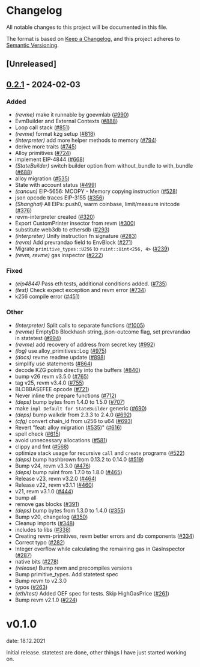 # Changelog
All notable changes to this project will be documented in this file.

The format is based on [Keep a Changelog](https://keepachangelog.com/en/1.0.0/),
and this project adheres to [Semantic Versioning](https://semver.org/spec/v2.0.0.html).

## [Unreleased]

## [0.2.1](https://github.com/baoguomarshall/revm/compare/revme-v0.2.0...revme-v0.2.1) - 2024-02-03

### Added
- *(revme)* make it runnable by goevmlab ([#990](https://github.com/baoguomarshall/revm/pull/990))
- EvmBuilder and External Contexts ([#888](https://github.com/baoguomarshall/revm/pull/888))
- Loop call stack ([#851](https://github.com/baoguomarshall/revm/pull/851))
- *(revme)* format kzg setup ([#818](https://github.com/baoguomarshall/revm/pull/818))
- *(interpreter)* add more helper methods to memory ([#794](https://github.com/baoguomarshall/revm/pull/794))
- derive more traits ([#745](https://github.com/baoguomarshall/revm/pull/745))
- Alloy primitives ([#724](https://github.com/baoguomarshall/revm/pull/724))
- implement EIP-4844 ([#668](https://github.com/baoguomarshall/revm/pull/668))
- *(StateBuilder)* switch builder option from without_bundle to with_bundle ([#688](https://github.com/baoguomarshall/revm/pull/688))
- alloy migration ([#535](https://github.com/baoguomarshall/revm/pull/535))
- State with account status ([#499](https://github.com/baoguomarshall/revm/pull/499))
- *(cancun)* EIP-5656: MCOPY - Memory copying instruction ([#528](https://github.com/baoguomarshall/revm/pull/528))
- json opcode traces EIP-3155 ([#356](https://github.com/baoguomarshall/revm/pull/356))
- *(Shanghai)* All EIPs: push0, warm coinbase, limit/measure initcode ([#376](https://github.com/baoguomarshall/revm/pull/376))
- revm-interpreter created ([#320](https://github.com/baoguomarshall/revm/pull/320))
- Export CustomPrinter insector from revm ([#300](https://github.com/baoguomarshall/revm/pull/300))
- substitute web3db to ethersdb ([#293](https://github.com/baoguomarshall/revm/pull/293))
- *(interpreter)* Unify instruction fn signature ([#283](https://github.com/baoguomarshall/revm/pull/283))
- *(revm)* Add prevrandao field to EnvBlock ([#271](https://github.com/baoguomarshall/revm/pull/271))
- Migrate `primitive_types::U256` to `ruint::Uint<256, 4>` ([#239](https://github.com/baoguomarshall/revm/pull/239))
- *(revm, revme)* gas inspector ([#222](https://github.com/baoguomarshall/revm/pull/222))

### Fixed
- *(eip4844)* Pass eth tests, additional conditions added. ([#735](https://github.com/baoguomarshall/revm/pull/735))
- *(test)* Check expect exception and revm error ([#734](https://github.com/baoguomarshall/revm/pull/734))
- k256 compile error ([#451](https://github.com/baoguomarshall/revm/pull/451))

### Other
- *(Interpreter)* Split calls to separate functions ([#1005](https://github.com/baoguomarshall/revm/pull/1005))
- *(revme)* EmptyDb Blockhash string, json-outcome flag, set prevrandao in statetest ([#994](https://github.com/baoguomarshall/revm/pull/994))
- *(revme)* add recovery of address from secret key ([#992](https://github.com/baoguomarshall/revm/pull/992))
- *(log)* use alloy_primitives::Log ([#975](https://github.com/baoguomarshall/revm/pull/975))
- *(docs)* revme readme update ([#898](https://github.com/baoguomarshall/revm/pull/898))
- simplify use statements ([#864](https://github.com/baoguomarshall/revm/pull/864))
- decode KZG points directly into the buffers ([#840](https://github.com/baoguomarshall/revm/pull/840))
- bump v26 revm v3.5.0 ([#765](https://github.com/baoguomarshall/revm/pull/765))
- tag v25, revm v3.4.0 ([#755](https://github.com/baoguomarshall/revm/pull/755))
- BLOBBASEFEE opcode ([#721](https://github.com/baoguomarshall/revm/pull/721))
- Never inline the prepare functions ([#712](https://github.com/baoguomarshall/revm/pull/712))
- *(deps)* bump bytes from 1.4.0 to 1.5.0 ([#707](https://github.com/baoguomarshall/revm/pull/707))
- make `impl Default for StateBuilder` generic ([#690](https://github.com/baoguomarshall/revm/pull/690))
- *(deps)* bump walkdir from 2.3.3 to 2.4.0 ([#692](https://github.com/baoguomarshall/revm/pull/692))
- *(cfg)* convert chain_id from u256 to u64 ([#693](https://github.com/baoguomarshall/revm/pull/693))
- Revert "feat: alloy migration ([#535](https://github.com/baoguomarshall/revm/pull/535))" ([#616](https://github.com/baoguomarshall/revm/pull/616))
- spell check ([#615](https://github.com/baoguomarshall/revm/pull/615))
- avoid unnecessary allocations ([#581](https://github.com/baoguomarshall/revm/pull/581))
- clippy and fmt ([#568](https://github.com/baoguomarshall/revm/pull/568))
- optimize stack usage for recursive `call` and `create` programs ([#522](https://github.com/baoguomarshall/revm/pull/522))
- *(deps)* bump hashbrown from 0.13.2 to 0.14.0 ([#519](https://github.com/baoguomarshall/revm/pull/519))
- Bump v24, revm v3.3.0 ([#476](https://github.com/baoguomarshall/revm/pull/476))
- *(deps)* bump ruint from 1.7.0 to 1.8.0 ([#465](https://github.com/baoguomarshall/revm/pull/465))
- Release v23, revm v3.2.0 ([#464](https://github.com/baoguomarshall/revm/pull/464))
- Release v22, revm v3.1.1 ([#460](https://github.com/baoguomarshall/revm/pull/460))
- v21, revm v3.1.0 ([#444](https://github.com/baoguomarshall/revm/pull/444))
- bump all
- remove gas blocks ([#391](https://github.com/baoguomarshall/revm/pull/391))
- *(deps)* bump bytes from 1.3.0 to 1.4.0 ([#355](https://github.com/baoguomarshall/revm/pull/355))
- Bump v20, changelog ([#350](https://github.com/baoguomarshall/revm/pull/350))
- Cleanup imports ([#348](https://github.com/baoguomarshall/revm/pull/348))
- includes to libs ([#338](https://github.com/baoguomarshall/revm/pull/338))
- Creating revm-primitives, revm better errors and db components  ([#334](https://github.com/baoguomarshall/revm/pull/334))
- Correct typo ([#282](https://github.com/baoguomarshall/revm/pull/282))
- Integer overflow while calculating the remaining gas in GasInspector ([#287](https://github.com/baoguomarshall/revm/pull/287))
- native bits ([#278](https://github.com/baoguomarshall/revm/pull/278))
- *(release)* Bump revm and precompiles versions
- Bump primitive_types. Add statetest spec
- Bump revm to v2.3.0
- typos ([#263](https://github.com/baoguomarshall/revm/pull/263))
- *(eth/test)* Added OEF spec for tests. Skip HighGasPrice ([#261](https://github.com/baoguomarshall/revm/pull/261))
- Bump revm v2.1.0 ([#224](https://github.com/baoguomarshall/revm/pull/224))
# v0.1.0
date: 18.12.2021

Initial release. statetest are done, other things I have just started working on.